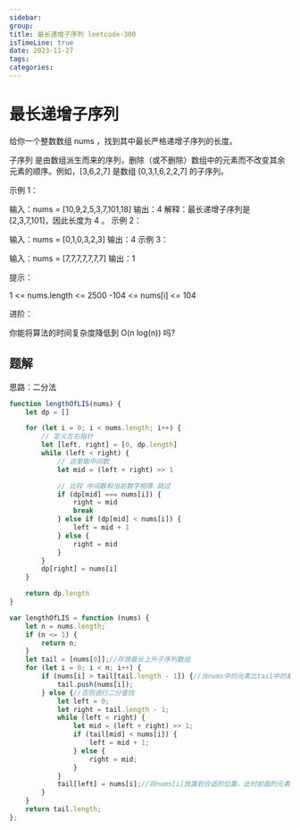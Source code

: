 ```yaml
---
sidebar:
group:
title: 最长递增子序列 leetcode-300
isTimeLine: true
date: 2023-11-27
tags:
categories:
---
```


# 最长递增子序列

给你一个整数数组 nums ，找到其中最长严格递增子序列的长度。

子序列 是由数组派生而来的序列，删除（或不删除）数组中的元素而不改变其余元素的顺序。例如，[3,6,2,7] 是数组 [0,3,1,6,2,2,7]
的子序列。

示例 1：

输入：nums = [10,9,2,5,3,7,101,18]
输出：4
解释：最长递增子序列是 [2,3,7,101]，因此长度为 4 。
示例 2：

输入：nums = [0,1,0,3,2,3]
输出：4
示例 3：

输入：nums = [7,7,7,7,7,7,7]
输出：1

提示：

1 <= nums.length <= 2500
-104 <= nums[i] <= 104

进阶：

你能将算法的时间复杂度降低到 O(n log(n)) 吗?

## 题解

思路：二分法

```js
function lengthOfLIS(nums) {
    let dp = []

    for (let i = 0; i < nums.length; i++) {
        // 定义左右指针
        let [left, right] = [0, dp.length]
        while (left < right) {
            // 这里取中间数
            let mid = (left + right) >> 1

            // 比较 中间数和当前数字相等 跳过
            if (dp[mid] === nums[i]) {
                right = mid
                break
            } else if (dp[mid] < nums[i]) {
                left = mid + 1
            } else {
                right = mid
            }
        }
        dp[right] = nums[i]
    }

    return dp.length
}

```

```js
var lengthOfLIS = function (nums) {
    let n = nums.length;
    if (n <= 1) {
        return n;
    }
    let tail = [nums[0]];//存放最长上升子序列数组
    for (let i = 0; i < n; i++) {
        if (nums[i] > tail[tail.length - 1]) {//当nums中的元素比tail中的最后一个大时 可以放心push进tail
            tail.push(nums[i]);
        } else {//否则进行二分查找
            let left = 0;
            let right = tail.length - 1;
            while (left < right) {
                let mid = (left + right) >> 1;
                if (tail[mid] < nums[i]) {
                    left = mid + 1;
                } else {
                    right = mid;
                }
            }
            tail[left] = nums[i];//将nums[i]放置到合适的位置，此时前面的元素都比nums[i]小
        }
    }
    return tail.length;
};

```












